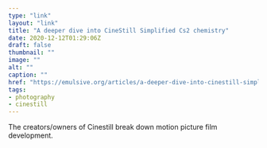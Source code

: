 ```yaml
---
type: "link"
layout: "link"
title: "A deeper dive into CineStill Simplified Cs2 chemistry"
date: 2020-12-12T01:29:06Z
draft: false
thumbnail: ""
image: ""
alt: ""
caption: ""
href: "https://emulsive.org/articles/a-deeper-dive-into-cinestill-simplified-cs2-chemistry-ecn-2-cinestill"
tags:
- photography
- cinestill
---
```


The creators/owners of Cinestill break down motion picture film development.
